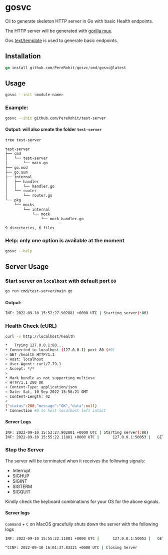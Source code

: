 # gosvc
Cli to generate skeleton HTTP server in Go with basic Health endpoints.

The HTTP server will be generated with [gorilla mux](https://github.com/gorilla/mux).

Gos [text/template](https://pkg.go.dev/text/template) is used to generate basic endpoints.

## Installation
```go
go install github.com/PereRohit/gosvc/cmd/gosvc@latest
```

## Usage
```bash
gosvc --init <module-name>
```

### Example: 
```bash
gosvc --init github.com/PereRohit/test-server
```
#### Output: will also create the folder `test-server`
```bash
tree test-server

test-server
├── cmd
│   └── test-server
│       └── main.go
├── go.mod
├── go.sum
├── internal
│   ├── handler
│   │   └── handler.go
│   └── router
│       └── router.go
└── pkg
    └── mocks
        └── internal
            └── mock
                └── mock_handler.go

9 directories, 6 files
```

### Help: only one option is available at the moment
```bash
gosvc --help
```

## Server Usage
### Start server on `localhost` with default port `80`
```bash
go run cmd/test-server/main.go
```
#### Output:
```bash
INF: 2022-09-10 15:52:27.902881 +0000 UTC | Starting server(:80)
```
### Health Check (cURL)
```bash
curl -v http://localhost/health

*   Trying 127.0.0.1:80...
* Connected to localhost (127.0.0.1) port 80 (#0)
> GET /health HTTP/1.1
> Host: localhost
> User-Agent: curl/7.79.1
> Accept: */*
> 
* Mark bundle as not supporting multiuse
< HTTP/1.1 200 OK
< Content-Type: application/json
< Date: Sat, 10 Sep 2022 15:56:21 GMT
< Content-Length: 42
< 
{"status":200,"message":"OK","data":null}
* Connection #0 to host localhost left intact
```
#### Server Logs
```bash
INF: 2022-09-10 15:52:27.902881 +0000 UTC | Starting server(:80)
INF: 2022-09-10 15:55:22.11881 +0000 UTC |      127.0.0.1:50053 |   GET |              /health | 200 |  563.583µs | {"status":200,"message":"OK","data":null}
```

### Stop the Server
The server will be terminated when it receives the following signals:
- Interrupt
- SIGHUP
- SIGINT
- SIGTERM
- SIGQUIT

Kindly check the keyboard combinations for your OS for the above signals.

#### Server logs
`Command` + `C` on MacOS gracefully shuts down the server with the following logs
```bash
INF: 2022-09-10 15:55:22.11881 +0000 UTC |      127.0.0.1:50053 |   GET |              /health | 200 |  563.583µs | {"status":200,"message":"OK","data":null}

^CINF: 2022-09-10 16:01:37.83321 +0000 UTC | Closing Server
```